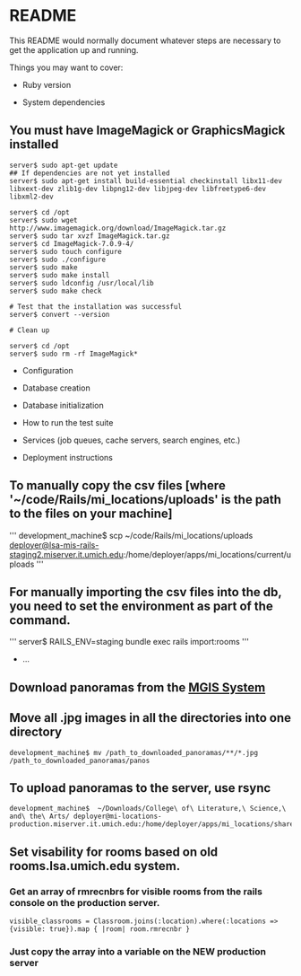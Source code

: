 # README

This README would normally document whatever steps are necessary to get the
application up and running.

Things you may want to cover:

* Ruby version

* System dependencies

## You must have ImageMagick or GraphicsMagick installed
```
server$ sudo apt-get update
## If dependencies are not yet installed
server$ sudo apt-get install build-essential checkinstall libx11-dev libxext-dev zlib1g-dev libpng12-dev libjpeg-dev libfreetype6-dev libxml2-dev

server$ cd /opt
server$ sudo wget http://www.imagemagick.org/download/ImageMagick.tar.gz
server$ sudo tar xvzf ImageMagick.tar.gz
server$ cd ImageMagick-7.0.9-4/
server$ sudo touch configure
server$ sudo ./configure
server$ sudo make
server$ sudo make install
server$ sudo ldconfig /usr/local/lib
server$ sudo make check

# Test that the installation was successful
server$ convert --version

# Clean up

server$ cd /opt
server$ sudo rm -rf ImageMagick*
```

* Configuration

* Database creation

* Database initialization

* How to run the test suite


* Services (job queues, cache servers, search engines, etc.)

* Deployment instructions



## To manually copy the csv files [where '~/code/Rails/mi_locations/uploads' is the path to the files on your machine]
'''
development_machine$ scp ~/code/Rails/mi_locations/uploads deployer@lsa-mis-rails-staging2.miserver.it.umich.edu:/home/deployer/apps/mi_locations/current/uploads
'''

## For manually importing the csv files into the db, you need to set the environment as part of the command.
'''
server$ RAILS_ENV=staging bundle exec rails import:rooms
'''
* ...

## Download panoramas from the [MGIS System](https://umich.app.box.com/folder/28483326629)
## Move all .jpg images in all the directories into one directory
```
development_machine$ mv /path_to_downloaded_panoramas/**/*.jpg /path_to_downloaded_panoramas/panos

```

## To upload panoramas to the server, use rsync

```
development_machine$  ~/Downloads/College\ of\ Literature,\ Science,\ and\ the\ Arts/ deployer@mi-locations-production.miserver.it.umich.edu:/home/deployer/apps/mi_locations/shared/uploads/panos
```


## Set visability for rooms based on old rooms.lsa.umich.edu system.
### Get an array of rmrecnbrs for visible rooms from the rails console on the production server.
```
visible_classrooms = Classroom.joins(:location).where(:locations => {visible: true}).map { |room| room.rmrecnbr }
```

### Just copy the array into a variable on the NEW production server